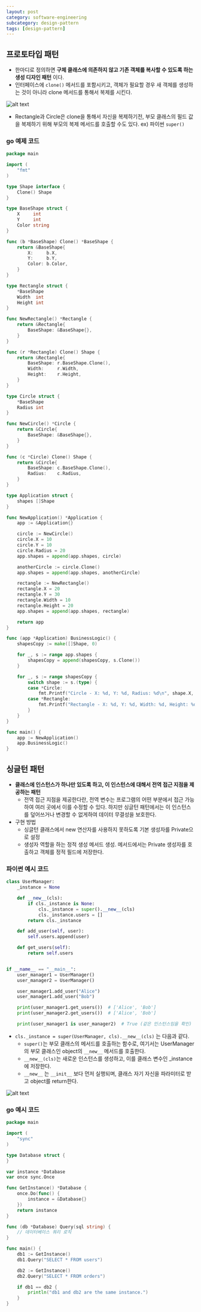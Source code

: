 ```yaml
---
layout: post
category: software-engineering
subcategory: design-pattern
tags: [design-pattern]
---
```


## 프로토타입 패턴

- 한마디로 정의하면 **구체 클래스에 의존하지 않고 기존 객체를 복사할 수 있도록 하는 생성 디자인 패턴** 이다.
- 인터페이스에 `clone()` 메서드를 포함시키고, 객체가 필요할 경우 새 객체를 생성하는 것이 아니라 clone 메서드를 통해서 복제를 시킨다.

![alt text](/assets/images/design-pattern/image/4/image.png)

- Rectangle과 Circle은 clone을 통해서 자신을 복제하기전, 부모 클래스의 필드 값을 복제하기 위해 부모의 복제 메서드를 호출할 수도 있다. ex) 파이썬 `super()`

### go 예제 코드

```go
package main

import (
    "fmt"
)

type Shape interface {
    Clone() Shape
}

type BaseShape struct {
    X     int
    Y     int
    Color string
}

func (b *BaseShape) Clone() *BaseShape {
    return &BaseShape{
        X:     b.X,
        Y:     b.Y,
        Color: b.Color,
    }
}

type Rectangle struct {
    *BaseShape
    Width  int
    Height int
}

func NewRectangle() *Rectangle {
    return &Rectangle{
        BaseShape: &BaseShape{},
    }
}

func (r *Rectangle) Clone() Shape {
    return &Rectangle{
        BaseShape: r.BaseShape.Clone(),
        Width:     r.Width,
        Height:    r.Height,
    }
}

type Circle struct {
    *BaseShape
    Radius int
}

func NewCircle() *Circle {
    return &Circle{
        BaseShape: &BaseShape{},
    }
}

func (c *Circle) Clone() Shape {
    return &Circle{
        BaseShape: c.BaseShape.Clone(),
        Radius:    c.Radius,
    }
}

type Application struct {
    shapes []Shape
}

func NewApplication() *Application {
    app := &Application{}

    circle := NewCircle()
    circle.X = 10
    circle.Y = 10
    circle.Radius = 20
    app.shapes = append(app.shapes, circle)

    anotherCircle := circle.Clone()
    app.shapes = append(app.shapes, anotherCircle)

    rectangle := NewRectangle()
    rectangle.X = 20
    rectangle.Y = 30
    rectangle.Width = 10
    rectangle.Height = 20
    app.shapes = append(app.shapes, rectangle)

    return app
}

func (app *Application) BusinessLogic() {
    shapesCopy := make([]Shape, 0)

    for _, s := range app.shapes {
        shapesCopy = append(shapesCopy, s.Clone())
    }

    for _, s := range shapesCopy {
        switch shape := s.(type) {
        case *Circle:
            fmt.Printf("Circle - X: %d, Y: %d, Radius: %d\n", shape.X, shape.Y, shape.Radius)
        case *Rectangle:
            fmt.Printf("Rectangle - X: %d, Y: %d, Width: %d, Height: %d\n", shape.X, shape.Y, shape.Width, shape.Height)
        }
    }
}

func main() {
    app := NewApplication()
    app.BusinessLogic()
}

```

## 싱글턴 패턴

- **클래스에 인스턴스가 하나만 있도록 하고, 이 인스턴스에 대해서 전역 접근 지점을 제공하는 패턴**
    - 전역 접근 지점을 제공한다란, 전역 변수는 프로그램의 어떤 부분에서 접근 가능하여 여러 곳에서 이를 수정할 수 있다. 하지만 싱글턴 패턴에서는 이 인스턴스를 덮어쓰거나 변경할 수 없게하여 데이터 무결성을 보호한다.
- 구현 방법
    - 싱글턴 클래스에서 new 연산자를 사용하지 못하도록 기본 생성자를 Private으로 설정
    - 생성자 역할을 하는 정적 생성 메서드 생성. 메서드에서는 Private 생성자를 호출하고 객체를 정적 필드에 저장한다.

### 파이썬 예시 코드

```python
class UserManager:
    _instance = None

    def __new__(cls):
        if cls._instance is None:
            cls._instance = super().__new__(cls)
            cls._instance.users = []
        return cls._instance

    def add_user(self, user):
        self.users.append(user)

    def get_users(self):
        return self.users


if __name__ == "__main__":
    user_manager1 = UserManager()
    user_manager2 = UserManager()

    user_manager1.add_user("Alice")
    user_manager1.add_user("Bob")

    print(user_manager1.get_users())  # ['Alice', 'Bob']
    print(user_manager2.get_users())  # ['Alice', 'Bob']

    print(user_manager1 is user_manager2)  # True (같은 인스턴스임을 확인)

```

- `cls._instance = super(UserManager, cls).__new__(cls)` 는 다음과 같다.
    - `super()`는 부모 클래스의 메서드를 호출하는 함수로, 여기서는 UserManager의 부모 클래스인 object의 `__new__` 메서드를 호출한다.
    - `__new__(cls)`는 새로운 인스턴스를 생성하고, 이를 클래스 변수인 _instance에 저장한다.
    - `__new__` 는 `__init__` 보다 먼저 실행되며, 클래스 자기 자신을 파라미터로 받고 object를 return한다.

![alt text](/assets/images/design-pattern/image/4/image-1.png)

### go 예시 코드

```go
package main

import (
    "sync"
)

type Database struct {
}

var instance *Database
var once sync.Once

func GetInstance() *Database {
    once.Do(func() {
        instance = &Database{}
    })
    return instance
}

func (db *Database) Query(sql string) {
    // 데이터베이스 쿼리 로직
}

func main() {
    db1 := GetInstance()
    db1.Query("SELECT * FROM users")

    db2 := GetInstance()
    db2.Query("SELECT * FROM orders")

    if db1 == db2 {
        println("db1 and db2 are the same instance.")
    }
}
```